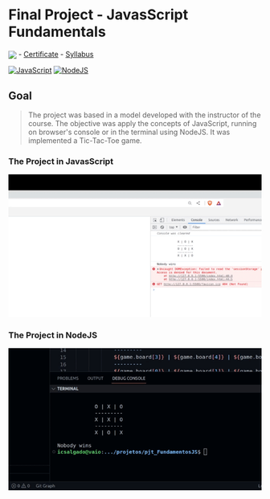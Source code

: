 # Final Project - JavasScript Fundamentals

<img src="https://www.treinaweb.com.br/assets/images/favicon-32x32.png" align="center"> - <a href="https://www.treinaweb.com.br/certificado/WUV9Z1YPZ9ZU" target="_blank">Certificate</a> -
<a href="https://www.treinaweb.com.br/curso/javascript-fundamentos/ementa/javascript-fundamentos.pdf" target="_blank">Syllabus</a>

<p align="left">

<a href="https://developer.mozilla.org/en-US/docs/Web/JavaScript" target="_blank" rel="noreferrer"><img src="https://raw.githubusercontent.com/danielcranney/readme-generator/main/public/icons/skills/javascript-colored.svg" width="36" height="36" alt="JavaScript" /></a>
<a href="https://nodejs.org/en/" target="_blank" rel="noreferrer"><img src="https://raw.githubusercontent.com/danielcranney/readme-generator/main/public/icons/skills/nodejs-colored.svg" width="36" height="36" alt="NodeJS" /></a>
</p>

## Goal

> The project was based in a model developed with the instructor of the course. The objective was apply the concepts of JavaScript, running on browser's console or in the terminal using NodeJS. It was implemented a Tic-Tac-Toe game.

### The Project in JavasScript

![](./labJS1.gif)

### The Project in NodeJS

![](./labNode1.gif)

